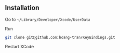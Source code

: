 ## Installation

Go to `~/Library/Developer/Xcode/UserData`

Run
```sh
git clone git@github.com:hoang-tran/KeyBindings.git
```

Restart XCode
